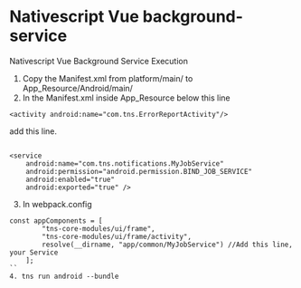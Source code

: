 # Nativescript Vue background-service

Nativescript Vue Background Service Execution

1. Copy the Manifest.xml from platform/main/ to App_Resource/Android/main/
2. In the Manifest.xml inside App_Resource below this line
```
<activity android:name="com.tns.ErrorReportActivity"/>
```
add this line.
```

<service 
	android:name="com.tns.notifications.MyJobService"
	android:permission="android.permission.BIND_JOB_SERVICE" 
	android:enabled="true"
	android:exported="true" />
```
3. In webpack.config
```
const appComponents = [
        "tns-core-modules/ui/frame",
        "tns-core-modules/ui/frame/activity",
        resolve(__dirname, "app/common/MyJobService") //Add this line, your Service
    ];
``
4. tns run android --bundle
